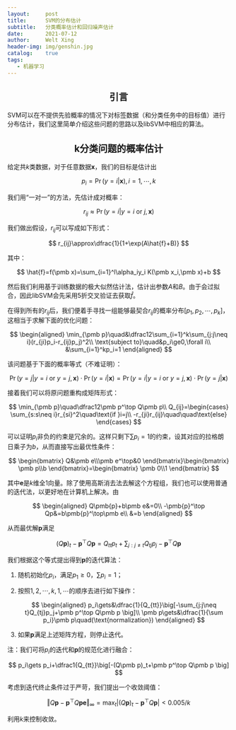 ```yaml
---
layout:     post
title:      SVM的分布估计
subtitle:   分类概率估计和回归噪声估计
date:       2021-07-12
author:     Welt Xing
header-img: img/genshin.jpg
catalog:    true
tags:
   - 机器学习
---
```


## <center>引言

SVM可以在不提供先验概率的情况下对标签数据（和分类任务中的目标值）进行分布估计，我们这里简单介绍这些问题的思路以及libSVM中相应的算法。

## <center>k分类问题的概率估计

给定共$k$类数据，对于任意数据$\pmb x$，我们的目标是估计出

$$
p_i=\Pr(y=i\vert\pmb x),i=1,\cdots,k
$$

我们用“一对一”的方法，先估计成对概率：

$$
r_{ij}\approx\Pr(y=i\vert y=i\text{ or }j,\pmb x)
$$

我们做出假设，$r_{ij}$可以写成如下形式：

$$
r_{ij}\approx\dfrac{1}{1+\exp(A\hat{f}+B)}
$$

其中：

$$
\hat{f}=f(\pmb x)=\sum_{i=1}^l\alpha_iy_i K(\pmb x_i,\pmb x)+b
$$

然后我们利用基于训练数据的极大似然估计法，估计出参数$A$和$B$。由于会过拟合，因此libSVM会先采用5折交叉验证去获取$\hat{f}$。

在得到所有的$r_{ij}$后，我们便着手寻找一组能够最契合$r_{ij}$的概率分布$[p_1,p_2,\cdots,p_k]$，这相当于求解下面的优化问题：

$$
\begin{aligned}
\min_{\pmb p}\quad&\dfrac12\sum_{i=1}^k\sum_{j:j\neq i}(r_{ji}p_i-r_{ij}p_j)^2\\
\text{subject to}\quad&p_i\ge0,\forall i\\
&\sum_{i=1}^kp_i=1
\end{aligned}
$$

该问题基于下面的概率等式（不难证明）：

$$
\Pr(y=j\vert y=i\text{ or }y=j,\pmb x)\cdot\Pr(y=i\vert\pmb x)=\Pr(y=i\vert y=i\text{ or }y=j,\pmb x)\cdot\Pr(y=j\vert\pmb x)
$$

接着我们可以将原问题重构成矩阵形式：

$$
\min_{\pmb p}\quad\dfrac12\pmb p^\top Q\pmb p\\
Q_{ij}=\begin{cases}
\sum_{s:s\neq i}r_{si}^2\quad\text{if }i=j\\
-r_{ji}r_{ij}\quad\quad\text{else}
\end{cases}
$$

可以证明$p_i$非负的约束是冗余的。这样只剩下$\sum p_i=1$的约束，设其对应的拉格朗日乘子为$b$，从而直接写出最优性条件：

$$
\begin{bmatrix}
Q&\pmb e\\\pmb e^\top&0
\end{bmatrix}\begin{bmatrix}
\pmb p\\b
\end{bmatrix}=\begin{bmatrix}
\pmb 0\\1
\end{bmatrix}
$$

其中$\pmb e$是$k$维全1向量。除了使用高斯消去法去解这个方程组，我们也可以使用普通的迭代法，以更好地在计算机上解决。由

$$
\begin{aligned}
Q\pmb{p}+b\pmb e&=0\\
-\pmb{p}^\top Qp&=b\pmb{p}^\top\pmb e\\
&=b
\end{aligned}
$$

从而最优解$\pmb p$满足

$$
(Q\pmb{p})_t-\pmb{p}^\top Q\pmb{p}=Q_{tt}p_t+\sum_{j:j\neq t}Q_{tj}p_j-\pmb{p}^\top Q\pmb{p}
$$

我们根据这个等式提出得到$\pmb p$的迭代算法：

1. 随机初始化$p_i$，满足$p_1\ge0$，$\sum p_i=1$；

2. 按照$1,2,\cdots,k,1,\cdots$的顺序去进行如下操作：

   $$
   \begin{aligned}
   p_i\gets&\dfrac{1}{Q_{tt}}\big[-\sum_{j:j\neq t}Q_{tj}p_j+\pmb p^\top Q\pmb p \big]\\
   \pmb p\gets&\dfrac{1}{\sum p_i}\pmb p\quad(\text{normalization})
   \end{aligned}
   $$

3. 如果$\pmb p$满足上述矩阵方程，则停止迭代。

注：我们可将$p_i$的迭代和$\pmb p$的规范化进行融合：

$$
p_i\gets p_i+\dfrac1{Q_{tt}}\big[-(Q\pmb p)_t+\pmb p^\top Q\pmb p \big]
$$

考虑到迭代终止条件过于严苛，我们提出一个收敛阈值：

$$
\Vert Q\pmb p-\pmb p^\top Q\pmb{pe}\Vert_\infty=\max_{t}\vert(Q\pmb p)_t-\pmb p^\top Q\pmb p\vert\lt0.005/k
$$

利用$k$来控制收敛。

